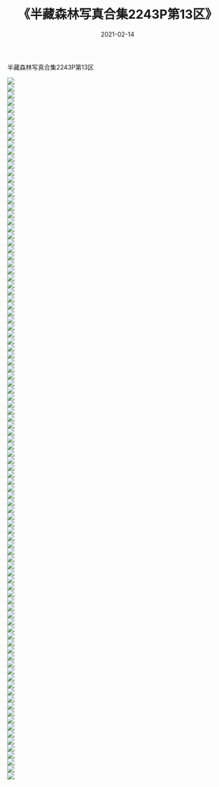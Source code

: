 ﻿---
layout: post
title:  《半藏森林写真合集2243P第13区》
date:   2021-02-14
img: http://pic.660000.xyz/1:/唯美/半藏森林写真合集2243P/半藏森林写真合集2243P第13区/000.jpg
categories: [美女, 清纯, 唯美]
---

半藏森林写真合集2243P第13区

  ![](http://pic.660000.xyz/1:/唯美/半藏森林写真合集2243P/半藏森林写真合集2243P第13区/001.jpg) <br> ![](http://pic.660000.xyz/1:/唯美/半藏森林写真合集2243P/半藏森林写真合集2243P第13区/002.jpg) <br> ![](http://pic.660000.xyz/1:/唯美/半藏森林写真合集2243P/半藏森林写真合集2243P第13区/003.jpg) <br> ![](http://pic.660000.xyz/1:/唯美/半藏森林写真合集2243P/半藏森林写真合集2243P第13区/004.jpg) <br> ![](http://pic.660000.xyz/1:/唯美/半藏森林写真合集2243P/半藏森林写真合集2243P第13区/005.jpg) <br> ![](http://pic.660000.xyz/1:/唯美/半藏森林写真合集2243P/半藏森林写真合集2243P第13区/006.jpg) <br> ![](http://pic.660000.xyz/1:/唯美/半藏森林写真合集2243P/半藏森林写真合集2243P第13区/007.jpg) <br> ![](http://pic.660000.xyz/1:/唯美/半藏森林写真合集2243P/半藏森林写真合集2243P第13区/008.jpg) <br> ![](http://pic.660000.xyz/1:/唯美/半藏森林写真合集2243P/半藏森林写真合集2243P第13区/009.jpg) <br> ![](http://pic.660000.xyz/1:/唯美/半藏森林写真合集2243P/半藏森林写真合集2243P第13区/010.jpg) <br> ![](http://pic.660000.xyz/1:/唯美/半藏森林写真合集2243P/半藏森林写真合集2243P第13区/011.jpg) <br> ![](http://pic.660000.xyz/1:/唯美/半藏森林写真合集2243P/半藏森林写真合集2243P第13区/012.jpg) <br> ![](http://pic.660000.xyz/1:/唯美/半藏森林写真合集2243P/半藏森林写真合集2243P第13区/013.jpg) <br> ![](http://pic.660000.xyz/1:/唯美/半藏森林写真合集2243P/半藏森林写真合集2243P第13区/014.jpg) <br> ![](http://pic.660000.xyz/1:/唯美/半藏森林写真合集2243P/半藏森林写真合集2243P第13区/015.jpg) <br> ![](http://pic.660000.xyz/1:/唯美/半藏森林写真合集2243P/半藏森林写真合集2243P第13区/016.jpg) <br> ![](http://pic.660000.xyz/1:/唯美/半藏森林写真合集2243P/半藏森林写真合集2243P第13区/017.jpg) <br> ![](http://pic.660000.xyz/1:/唯美/半藏森林写真合集2243P/半藏森林写真合集2243P第13区/018.jpg) <br> ![](http://pic.660000.xyz/1:/唯美/半藏森林写真合集2243P/半藏森林写真合集2243P第13区/019.jpg) <br> ![](http://pic.660000.xyz/1:/唯美/半藏森林写真合集2243P/半藏森林写真合集2243P第13区/020.jpg) <br> ![](http://pic.660000.xyz/1:/唯美/半藏森林写真合集2243P/半藏森林写真合集2243P第13区/021.jpg) <br> ![](http://pic.660000.xyz/1:/唯美/半藏森林写真合集2243P/半藏森林写真合集2243P第13区/022.jpg) <br> ![](http://pic.660000.xyz/1:/唯美/半藏森林写真合集2243P/半藏森林写真合集2243P第13区/023.jpg) <br> ![](http://pic.660000.xyz/1:/唯美/半藏森林写真合集2243P/半藏森林写真合集2243P第13区/024.jpg) <br> ![](http://pic.660000.xyz/1:/唯美/半藏森林写真合集2243P/半藏森林写真合集2243P第13区/025.jpg) <br> ![](http://pic.660000.xyz/1:/唯美/半藏森林写真合集2243P/半藏森林写真合集2243P第13区/026.jpg) <br> ![](http://pic.660000.xyz/1:/唯美/半藏森林写真合集2243P/半藏森林写真合集2243P第13区/027.jpg) <br> ![](http://pic.660000.xyz/1:/唯美/半藏森林写真合集2243P/半藏森林写真合集2243P第13区/028.jpg) <br> ![](http://pic.660000.xyz/1:/唯美/半藏森林写真合集2243P/半藏森林写真合集2243P第13区/029.jpg) <br> ![](http://pic.660000.xyz/1:/唯美/半藏森林写真合集2243P/半藏森林写真合集2243P第13区/030.jpg) <br> ![](http://pic.660000.xyz/1:/唯美/半藏森林写真合集2243P/半藏森林写真合集2243P第13区/031.jpg) <br> ![](http://pic.660000.xyz/1:/唯美/半藏森林写真合集2243P/半藏森林写真合集2243P第13区/032.jpg) <br> ![](http://pic.660000.xyz/1:/唯美/半藏森林写真合集2243P/半藏森林写真合集2243P第13区/033.jpg) <br> ![](http://pic.660000.xyz/1:/唯美/半藏森林写真合集2243P/半藏森林写真合集2243P第13区/034.jpg) <br> ![](http://pic.660000.xyz/1:/唯美/半藏森林写真合集2243P/半藏森林写真合集2243P第13区/035.jpg) <br> ![](http://pic.660000.xyz/1:/唯美/半藏森林写真合集2243P/半藏森林写真合集2243P第13区/036.jpg) <br> ![](http://pic.660000.xyz/1:/唯美/半藏森林写真合集2243P/半藏森林写真合集2243P第13区/037.jpg) <br> ![](http://pic.660000.xyz/1:/唯美/半藏森林写真合集2243P/半藏森林写真合集2243P第13区/038.jpg) <br> ![](http://pic.660000.xyz/1:/唯美/半藏森林写真合集2243P/半藏森林写真合集2243P第13区/039.jpg) <br> ![](http://pic.660000.xyz/1:/唯美/半藏森林写真合集2243P/半藏森林写真合集2243P第13区/040.jpg) <br> ![](http://pic.660000.xyz/1:/唯美/半藏森林写真合集2243P/半藏森林写真合集2243P第13区/041.jpg) <br> ![](http://pic.660000.xyz/1:/唯美/半藏森林写真合集2243P/半藏森林写真合集2243P第13区/042.jpg) <br> ![](http://pic.660000.xyz/1:/唯美/半藏森林写真合集2243P/半藏森林写真合集2243P第13区/043.jpg) <br> ![](http://pic.660000.xyz/1:/唯美/半藏森林写真合集2243P/半藏森林写真合集2243P第13区/044.jpg) <br> ![](http://pic.660000.xyz/1:/唯美/半藏森林写真合集2243P/半藏森林写真合集2243P第13区/045.jpg) <br> ![](http://pic.660000.xyz/1:/唯美/半藏森林写真合集2243P/半藏森林写真合集2243P第13区/046.jpg) <br> ![](http://pic.660000.xyz/1:/唯美/半藏森林写真合集2243P/半藏森林写真合集2243P第13区/047.jpg) <br> ![](http://pic.660000.xyz/1:/唯美/半藏森林写真合集2243P/半藏森林写真合集2243P第13区/048.jpg) <br> ![](http://pic.660000.xyz/1:/唯美/半藏森林写真合集2243P/半藏森林写真合集2243P第13区/049.jpg) <br> ![](http://pic.660000.xyz/1:/唯美/半藏森林写真合集2243P/半藏森林写真合集2243P第13区/050.jpg) <br> ![](http://pic.660000.xyz/1:/唯美/半藏森林写真合集2243P/半藏森林写真合集2243P第13区/051.jpg) <br> ![](http://pic.660000.xyz/1:/唯美/半藏森林写真合集2243P/半藏森林写真合集2243P第13区/052.jpg) <br> ![](http://pic.660000.xyz/1:/唯美/半藏森林写真合集2243P/半藏森林写真合集2243P第13区/053.jpg) <br> ![](http://pic.660000.xyz/1:/唯美/半藏森林写真合集2243P/半藏森林写真合集2243P第13区/054.jpg) <br> ![](http://pic.660000.xyz/1:/唯美/半藏森林写真合集2243P/半藏森林写真合集2243P第13区/055.jpg) <br> ![](http://pic.660000.xyz/1:/唯美/半藏森林写真合集2243P/半藏森林写真合集2243P第13区/056.jpg) <br> ![](http://pic.660000.xyz/1:/唯美/半藏森林写真合集2243P/半藏森林写真合集2243P第13区/057.jpg) <br> ![](http://pic.660000.xyz/1:/唯美/半藏森林写真合集2243P/半藏森林写真合集2243P第13区/058.jpg) <br> ![](http://pic.660000.xyz/1:/唯美/半藏森林写真合集2243P/半藏森林写真合集2243P第13区/059.jpg) <br> ![](http://pic.660000.xyz/1:/唯美/半藏森林写真合集2243P/半藏森林写真合集2243P第13区/060.jpg) <br> ![](http://pic.660000.xyz/1:/唯美/半藏森林写真合集2243P/半藏森林写真合集2243P第13区/061.jpg) <br> ![](http://pic.660000.xyz/1:/唯美/半藏森林写真合集2243P/半藏森林写真合集2243P第13区/062.jpg) <br> ![](http://pic.660000.xyz/1:/唯美/半藏森林写真合集2243P/半藏森林写真合集2243P第13区/063.jpg) <br> ![](http://pic.660000.xyz/1:/唯美/半藏森林写真合集2243P/半藏森林写真合集2243P第13区/064.jpg) <br> ![](http://pic.660000.xyz/1:/唯美/半藏森林写真合集2243P/半藏森林写真合集2243P第13区/065.jpg) <br> ![](http://pic.660000.xyz/1:/唯美/半藏森林写真合集2243P/半藏森林写真合集2243P第13区/066.jpg) <br> ![](http://pic.660000.xyz/1:/唯美/半藏森林写真合集2243P/半藏森林写真合集2243P第13区/067.jpg) <br> ![](http://pic.660000.xyz/1:/唯美/半藏森林写真合集2243P/半藏森林写真合集2243P第13区/068.jpg) <br> ![](http://pic.660000.xyz/1:/唯美/半藏森林写真合集2243P/半藏森林写真合集2243P第13区/069.jpg) <br> ![](http://pic.660000.xyz/1:/唯美/半藏森林写真合集2243P/半藏森林写真合集2243P第13区/070.jpg) <br> ![](http://pic.660000.xyz/1:/唯美/半藏森林写真合集2243P/半藏森林写真合集2243P第13区/071.jpg) <br> ![](http://pic.660000.xyz/1:/唯美/半藏森林写真合集2243P/半藏森林写真合集2243P第13区/072.jpg) <br> ![](http://pic.660000.xyz/1:/唯美/半藏森林写真合集2243P/半藏森林写真合集2243P第13区/073.jpg) <br> ![](http://pic.660000.xyz/1:/唯美/半藏森林写真合集2243P/半藏森林写真合集2243P第13区/074.jpg) <br> ![](http://pic.660000.xyz/1:/唯美/半藏森林写真合集2243P/半藏森林写真合集2243P第13区/075.jpg) <br> ![](http://pic.660000.xyz/1:/唯美/半藏森林写真合集2243P/半藏森林写真合集2243P第13区/076.jpg) <br> ![](http://pic.660000.xyz/1:/唯美/半藏森林写真合集2243P/半藏森林写真合集2243P第13区/077.jpg) <br> ![](http://pic.660000.xyz/1:/唯美/半藏森林写真合集2243P/半藏森林写真合集2243P第13区/078.jpg) <br> ![](http://pic.660000.xyz/1:/唯美/半藏森林写真合集2243P/半藏森林写真合集2243P第13区/079.jpg) <br> ![](http://pic.660000.xyz/1:/唯美/半藏森林写真合集2243P/半藏森林写真合集2243P第13区/080.jpg) <br> ![](http://pic.660000.xyz/1:/唯美/半藏森林写真合集2243P/半藏森林写真合集2243P第13区/081.jpg) <br> ![](http://pic.660000.xyz/1:/唯美/半藏森林写真合集2243P/半藏森林写真合集2243P第13区/082.jpg) <br> ![](http://pic.660000.xyz/1:/唯美/半藏森林写真合集2243P/半藏森林写真合集2243P第13区/083.jpg) <br> ![](http://pic.660000.xyz/1:/唯美/半藏森林写真合集2243P/半藏森林写真合集2243P第13区/084.jpg) <br> ![](http://pic.660000.xyz/1:/唯美/半藏森林写真合集2243P/半藏森林写真合集2243P第13区/085.jpg) <br> ![](http://pic.660000.xyz/1:/唯美/半藏森林写真合集2243P/半藏森林写真合集2243P第13区/086.jpg) <br> ![](http://pic.660000.xyz/1:/唯美/半藏森林写真合集2243P/半藏森林写真合集2243P第13区/087.jpg) <br> ![](http://pic.660000.xyz/1:/唯美/半藏森林写真合集2243P/半藏森林写真合集2243P第13区/088.jpg) <br> ![](http://pic.660000.xyz/1:/唯美/半藏森林写真合集2243P/半藏森林写真合集2243P第13区/089.jpg) <br> ![](http://pic.660000.xyz/1:/唯美/半藏森林写真合集2243P/半藏森林写真合集2243P第13区/090.jpg) <br> ![](http://pic.660000.xyz/1:/唯美/半藏森林写真合集2243P/半藏森林写真合集2243P第13区/091.jpg) <br> ![](http://pic.660000.xyz/1:/唯美/半藏森林写真合集2243P/半藏森林写真合集2243P第13区/092.jpg) <br> ![](http://pic.660000.xyz/1:/唯美/半藏森林写真合集2243P/半藏森林写真合集2243P第13区/093.jpg) <br> ![](http://pic.660000.xyz/1:/唯美/半藏森林写真合集2243P/半藏森林写真合集2243P第13区/094.jpg) <br> ![](http://pic.660000.xyz/1:/唯美/半藏森林写真合集2243P/半藏森林写真合集2243P第13区/095.jpg) <br> ![](http://pic.660000.xyz/1:/唯美/半藏森林写真合集2243P/半藏森林写真合集2243P第13区/096.jpg) <br> ![](http://pic.660000.xyz/1:/唯美/半藏森林写真合集2243P/半藏森林写真合集2243P第13区/097.jpg) <br> ![](http://pic.660000.xyz/1:/唯美/半藏森林写真合集2243P/半藏森林写真合集2243P第13区/098.jpg) <br> ![](http://pic.660000.xyz/1:/唯美/半藏森林写真合集2243P/半藏森林写真合集2243P第13区/099.jpg) <br> ![](http://pic.660000.xyz/1:/唯美/半藏森林写真合集2243P/半藏森林写真合集2243P第13区/100.jpg) <br>